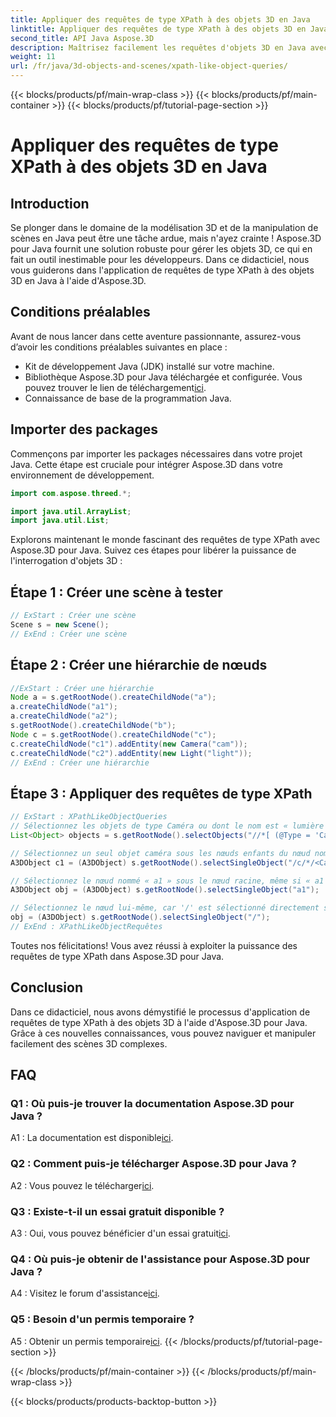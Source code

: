 ```yaml
---
title: Appliquer des requêtes de type XPath à des objets 3D en Java
linktitle: Appliquer des requêtes de type XPath à des objets 3D en Java
second_title: API Java Aspose.3D
description: Maîtrisez facilement les requêtes d'objets 3D en Java avec Aspose.3D. Appliquez des requêtes de type XPath, manipulez des scènes et améliorez votre développement 3D.
weight: 11
url: /fr/java/3d-objects-and-scenes/xpath-like-object-queries/
---
```


{{< blocks/products/pf/main-wrap-class >}}
{{< blocks/products/pf/main-container >}}
{{< blocks/products/pf/tutorial-page-section >}}

# Appliquer des requêtes de type XPath à des objets 3D en Java

## Introduction

Se plonger dans le domaine de la modélisation 3D et de la manipulation de scènes en Java peut être une tâche ardue, mais n'ayez crainte ! Aspose.3D pour Java fournit une solution robuste pour gérer les objets 3D, ce qui en fait un outil inestimable pour les développeurs. Dans ce didacticiel, nous vous guiderons dans l'application de requêtes de type XPath à des objets 3D en Java à l'aide d'Aspose.3D.

## Conditions préalables

Avant de nous lancer dans cette aventure passionnante, assurez-vous d’avoir les conditions préalables suivantes en place :

- Kit de développement Java (JDK) installé sur votre machine.
-  Bibliothèque Aspose.3D pour Java téléchargée et configurée. Vous pouvez trouver le lien de téléchargement[ici](https://releases.aspose.com/3d/java/).
- Connaissance de base de la programmation Java.

## Importer des packages

Commençons par importer les packages nécessaires dans votre projet Java. Cette étape est cruciale pour intégrer Aspose.3D dans votre environnement de développement.

```java
import com.aspose.threed.*;

import java.util.ArrayList;
import java.util.List;
```

Explorons maintenant le monde fascinant des requêtes de type XPath avec Aspose.3D pour Java. Suivez ces étapes pour libérer la puissance de l'interrogation d'objets 3D :

## Étape 1 : Créer une scène à tester

```java
// ExStart : Créer une scène
Scene s = new Scene();
// ExEnd : Créer une scène
```

## Étape 2 : Créer une hiérarchie de nœuds

```java
//ExStart : Créer une hiérarchie
Node a = s.getRootNode().createChildNode("a");
a.createChildNode("a1");
a.createChildNode("a2");
s.getRootNode().createChildNode("b");
Node c = s.getRootNode().createChildNode("c");
c.createChildNode("c1").addEntity(new Camera("cam"));
c.createChildNode("c2").addEntity(new Light("light"));
// ExEnd : Créer une hiérarchie
```

## Étape 3 : Appliquer des requêtes de type XPath

```java
// ExStart : XPathLikeObjectQueries
// Sélectionnez les objets de type Caméra ou dont le nom est « lumière », quel que soit leur emplacement.
List<Object> objects = s.getRootNode().selectObjects("//*[ (@Type = 'Camera') ou (@Name = 'light')]");

// Sélectionnez un seul objet caméra sous les nœuds enfants du nœud nommé « c » sous le nœud racine.
A3DObject c1 = (A3DObject) s.getRootNode().selectSingleObject("/c/*/<Camera>");

// Sélectionnez le nœud nommé « a1 » sous le nœud racine, même si « a1 » n'est pas un nœud directement enfant
A3DObject obj = (A3DObject) s.getRootNode().selectSingleObject("a1");

// Sélectionnez le nœud lui-même, car '/' est sélectionné directement sur le nœud racine
obj = (A3DObject) s.getRootNode().selectSingleObject("/");
// ExEnd : XPathLikeObjectRequêtes
```

Toutes nos félicitations! Vous avez réussi à exploiter la puissance des requêtes de type XPath dans Aspose.3D pour Java.

## Conclusion

Dans ce didacticiel, nous avons démystifié le processus d'application de requêtes de type XPath à des objets 3D à l'aide d'Aspose.3D pour Java. Grâce à ces nouvelles connaissances, vous pouvez naviguer et manipuler facilement des scènes 3D complexes.

## FAQ

### Q1 : Où puis-je trouver la documentation Aspose.3D pour Java ?

 A1 : La documentation est disponible[ici](https://reference.aspose.com/3d/java/).

### Q2 : Comment puis-je télécharger Aspose.3D pour Java ?

 A2 : Vous pouvez le télécharger[ici](https://releases.aspose.com/3d/java/).

### Q3 : Existe-t-il un essai gratuit disponible ?

 A3 : Oui, vous pouvez bénéficier d'un essai gratuit[ici](https://releases.aspose.com/).

### Q4 : Où puis-je obtenir de l'assistance pour Aspose.3D pour Java ?

 A4 : Visitez le forum d'assistance[ici](https://forum.aspose.com/c/3d/18).

### Q5 : Besoin d'un permis temporaire ?

 A5 : Obtenir un permis temporaire[ici](https://purchase.aspose.com/temporary-license/).
{{< /blocks/products/pf/tutorial-page-section >}}

{{< /blocks/products/pf/main-container >}}
{{< /blocks/products/pf/main-wrap-class >}}

{{< blocks/products/products-backtop-button >}}
